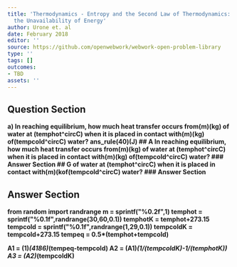 ```yaml
---
title: 'Thermodynamics - Entropy and the Second Law of Thermodynamics: Disorder and
  the Unavailability of Energy'
author: Urone et. al
date: February 2018
editor: ''
source: https://github.com/openwebwork/webwork-open-problem-library
type: ''
tags: []
outcomes:
- TBD
assets: ''
---
```


## Question Section 

<b>
a) In reaching equilibrium, how much heat transfer occurs from(m)(kg) of water at (temphot^circC) when it is placed in contact with(m)(kg) of(tempcold^circC) water?
ans_rule(40)(J)
## A
In reaching equilibrium, how much heat transfer occurs from(m)(kg) of water at (temphot^circC) when it is placed in contact with(m)(kg) of(tempcold^circC) water?
### Answer Section
## G
of water at (temphot^circC) when it is placed in contact with(m)(kof(tempcold^circC) water?
### Answer Section


## Answer Section

from random import randrange
m = sprintf("%0.2f",1)
temphot = sprintf("%0.1f",randrange(30,60,0.1))
temphotK = temphot+273.15
tempcold = sprintf("%0.1f",randrange(1,29,0.1))
tempcoldK = tempcold+273.15
tempeq = 0.5*(temphot+tempcold)

A1 = (1)*(4186)*(tempeq-tempcold)
A2 = (A1)*(1/(tempcoldK)-1/(temphotK))
A3 = (A2)*(tempcoldK)